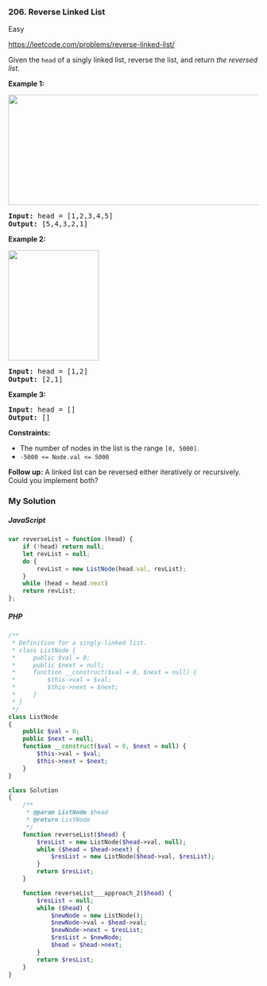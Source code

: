 ### 206. Reverse Linked List

Easy

https://leetcode.com/problems/reverse-linked-list/

<p>Given the <code>head</code> of a singly linked list, reverse the list, and return <em>the reversed list</em>.</p>
<p><strong class="example">Example 1:</strong></p>
<img alt="" src="https://assets.leetcode.com/uploads/2021/02/19/rev1ex1.jpg" style="width: 542px; height: 222px;">
<pre><strong>Input:</strong> head = [1,2,3,4,5]
<strong>Output:</strong> [5,4,3,2,1]
</pre>
<p><strong class="example">Example 2:</strong></p>
<img alt="" src="https://assets.leetcode.com/uploads/2021/02/19/rev1ex2.jpg" style="width: 182px; height: 222px;">
<pre><strong>Input:</strong> head = [1,2]
<strong>Output:</strong> [2,1]
</pre>
<p><strong class="example">Example 3:</strong></p>
<pre><strong>Input:</strong> head = []
<strong>Output:</strong> []
</pre>
<p><strong>Constraints:</strong></p>
<ul>
	<li>The number of nodes in the list is the range <code>[0, 5000]</code>.</li>
	<li><code>-5000 &lt;= Node.val &lt;= 5000</code></li>
</ul>
<p><strong>Follow up:</strong> A linked list can be reversed either iteratively or recursively. Could you implement both?</p>

### My Solution

##### JavaScript

```js
var reverseList = function (head) {
    if (!head) return null;
    let revList = null;
    do {
        revList = new ListNode(head.val, revList);
    }
    while (head = head.next)
    return revList;
};
```

##### PHP

```php
/**
 * Definition for a singly-linked list.
 * class ListNode {
 *     public $val = 0;
 *     public $next = null;
 *     function __construct($val = 0, $next = null) {
 *         $this->val = $val;
 *         $this->next = $next;
 *     }
 * }
 */
class ListNode
{
    public $val = 0;
    public $next = null;
    function __construct($val = 0, $next = null) {
        $this->val = $val;
        $this->next = $next;
    }
}

class Solution
{
    /**
     * @param ListNode $head
     * @return ListNode
     */
    function reverseList($head) {
        $resList = new ListNode($head->val, null);
        while ($head = $head->next) {
            $resList = new ListNode($head->val, $resList);
        }
        return $resList;
    }

    function reverseList___approach_2($head) {
        $resList = null;
        while ($head) {
            $newNode = new ListNode();
            $newNode->val = $head->val;
            $newNode->next = $resList;
            $resList = $newNode;
            $head = $head->next;
        }
        return $resList;
    }
}
```

